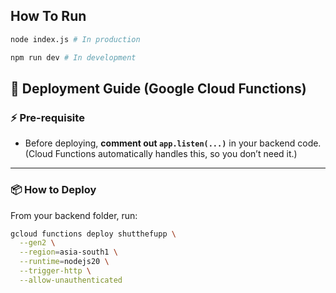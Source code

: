 
## How To Run
```bash
node index.js # In production

npm run dev # In development 
```

## 🚀 Deployment Guide (Google Cloud Functions)

### ⚡ Pre-requisite
- Before deploying, **comment out `app.listen(...)`** in your backend code.  
  (Cloud Functions automatically handles this, so you don’t need it.)

---

### 📦 How to Deploy
From your backend folder, run:

```bash
gcloud functions deploy shutthefupp \
  --gen2 \
  --region=asia-south1 \
  --runtime=nodejs20 \
  --trigger-http \
  --allow-unauthenticated

```